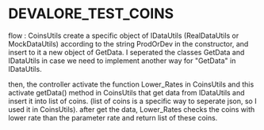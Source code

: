 # DEVALORE_TEST_COINS

flow : 
CoinsUtils  create a specific object of IDataUtils (RealDataUtils or MockDataUtils) according to the string ProdOrDev in the constructor,
and insert to it a new object of GetData.
I seperated the classes GetData and IDataUtils in case we need to implement another way for "GetData" in IDataUtils.

then, the controller activate the function Lower_Rates in CoinsUtils and this activate getData() method in CoinsUtils that get data from IDataUtils and insert
it into list of coins. (list of coins is a specific way to seperate json, so I used it in CoinsUtils).
after get the data, Lower_Rates checks the coins with lower rate than the parameter rate and return list of these coins. 
